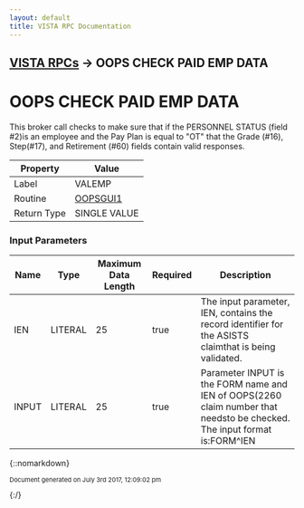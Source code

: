 ```yaml
---
layout: default
title: VISTA RPC Documentation
---
```


## [VISTA RPCs](TableOfContents) &#8594; OOPS CHECK PAID EMP DATA
# OOPS CHECK PAID EMP DATA

This broker call checks to make sure that if the PERSONNEL STATUS (field #2)is an employee and the Pay Plan is equal to "OT" that the Grade (#16), Step(#17), and Retirement (#60) fields contain valid responses.

Property | Value
--- | ---
Label | VALEMP
Routine | [OOPSGUI1](http://code.osehra.org/dox/Routine_OOPSGUI1_source.html)
Return Type | SINGLE VALUE


### Input Parameters

Name | Type | Maximum Data Length | Required | Description
--- | --- | --- | --- | ---
IEN | LITERAL | 25 | true | The input parameter, IEN, contains the record identifier for the ASISTS claimthat is being validated.
INPUT | LITERAL | 25 | true | Parameter INPUT is the FORM name and IEN of OOPS(2260 claim number that needsto be checked. The input format is:FORM^IEN



{::nomarkdown} <br/><p style="font-size: 11px">Document generated on July 3rd 2017, 12:09:02 pm</p>{:/}